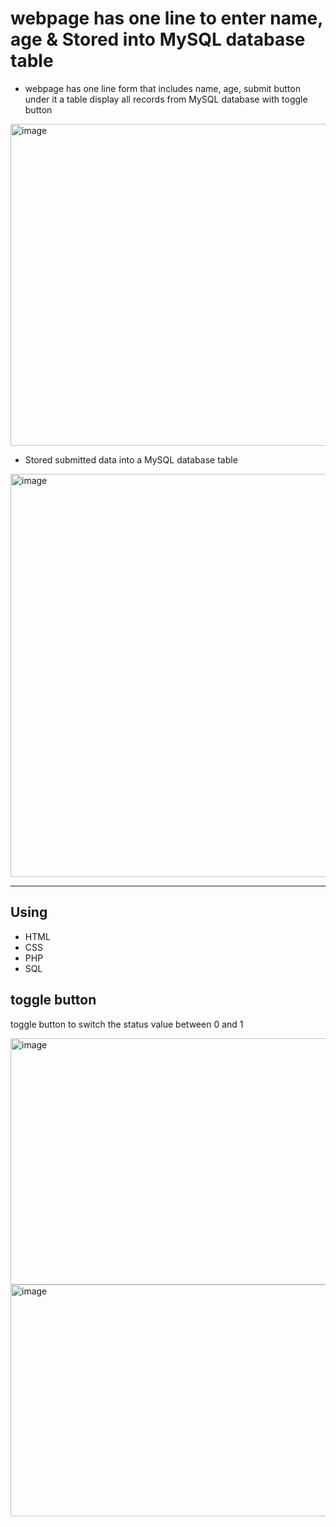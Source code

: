 # webpage has one line to enter name, age & Stored into MySQL database table

- webpage has one line form that includes name, age, submit button under it a table display all records from MySQL database with toggle button

<img width="1919" height="515" alt="image" src="https://github.com/user-attachments/assets/46dceebd-3339-4642-b326-f109a47aa0ff" />



- Stored submitted data into a MySQL database table

<img width="1741" height="645" alt="image" src="https://github.com/user-attachments/assets/67877d45-5b8a-4820-9b43-bb8acd5dc440" />


---

## Using
- HTML	
- CSS	
- PHP	
- SQL	


## toggle button

toggle button to switch the status value between 0 and 1

<img width="1917" height="394" alt="image" src="https://github.com/user-attachments/assets/666467c0-7719-47a0-9592-86d5847f7f02" />

<img width="1919" height="371" alt="image" src="https://github.com/user-attachments/assets/72289aa4-76e5-43fe-aea6-9a80cab8a5a5" />

